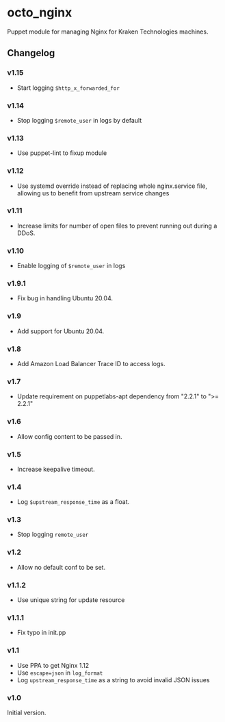 # octo_nginx

Puppet module for managing Nginx for Kraken Technologies machines.

## Changelog

### v1.15

- Start logging `$http_x_forwarded_for` 

### v1.14

- Stop logging `$remote_user` in logs by default

### v1.13

- Use puppet-lint to fixup module

### v1.12

- Use systemd override instead of replacing whole nginx.service file, allowing
  us to benefit from upstream service changes

### v1.11

- Increase limits for number of open files to prevent running out during a DDoS.

### v1.10

- Enable logging of `$remote_user` in logs

### v1.9.1

- Fix bug in handling Ubuntu 20.04.

### v1.9

- Add support for Ubuntu 20.04.

### v1.8

- Add Amazon Load Balancer Trace ID to access logs.

### v1.7

- Update requirement on puppetlabs-apt dependency from "2.2.1" to ">= 2.2.1"

### v1.6

- Allow config content to be passed in.

### v1.5

- Increase keepalive timeout.

### v1.4

- Log `$upstream_response_time` as a float.

### v1.3

- Stop logging `remote_user`

### v1.2

- Allow no default conf to be set.

### v1.1.2

- Use unique string for update resource

### v1.1.1

- Fix typo in init.pp

### v1.1

- Use PPA to get Nginx 1.12
- Use `escape=json` in `log_format`
- Log `upstream_response_time` as a string to avoid invalid JSON issues

### v1.0

Initial version.
